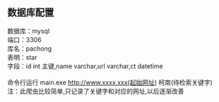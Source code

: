 数据库配置
---
数据库：mysql</br>
端口：3306</br>
库名：pachong</br>
表明：star</br>
字段：id int 主键,name varchar,url varchar,ct datetime</br>
</br>
命令行运行 main.exe http://www.xxxx.xxx(起始网址) 柯南(待检索关键字)
</br>
注：此爬虫比较简单,只记录了关键字和对应的网址,以后逐渐改善
